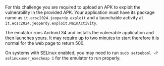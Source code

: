 For this challenge you are required to upload an APK to exploit the vulnerability in the provided APK. Your application
must have its package name as `it.ecsc2024.jeopardy.exploit` and a launchable activity at
`it.ecsc2024.jeopardy.exploit.MainActivity`.

The emulator runs Android 34 and installs the vulnerable application and then launches yours. It may require up to two
minutes to start therefore it is normal for the web page to return 500.

On systems with SELinux enabled, you may need to run `sudo setsebool -P selinuxuser_execheap 1` for the emulator to run
properly.
